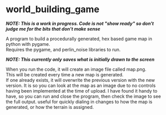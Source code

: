 # world_building_game
***NOTE: This is a work in progress.  Code is not "show ready" so don't judge me for the bits that don't make sense***

A program to build a procedurally generated, hex based game map in python with pygame.  
Requires the pygame, and perlin_noise libraries to run.

***NOTE: This currently only saves what is initially drawn to the screen***

When you run the code, it will create an image file called map.png.  
This will be created every time a new map is generated.  
If one already exists, it will overwrite the previous version with the new version.
It is so you can look at the map as an image due to no controls having been implemented at the time of upload.
I have found it handy to have, so you can run and close the program, then check the image to see the full output.
useful for quickly dialing in changes to how the map is generated, or how the terrain is assigned.
  
